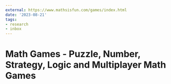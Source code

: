 ```yaml
---
external: https://www.mathsisfun.com/games/index.html
date: '2023-08-21'
tags:
- research
- inbox
---
```


# Math Games - Puzzle, Number, Strategy, Logic and Multiplayer Math Games
